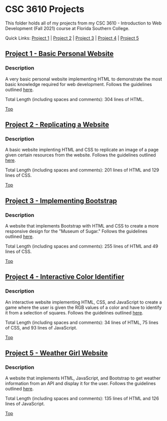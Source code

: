 # CSC 3610 Projects
This folder holds all of my projects from my CSC 3610 - Introduction to Web Development (Fall 2021) course at Florida Southern College.

Quick Links: [Project 1](https://github.com/JacobKnox/Jacob-Knox-Projects/blob/main/CSC%203610#project-1---basic-personal-website) | [Project 2](https://github.com/JacobKnox/Jacob-Knox-Projects/blob/main/CSC%203610#project-2---replicating-a-website) | [Project 3](https://github.com/JacobKnox/Jacob-Knox-Projects/tree/main/CSC%203610#project-3---implementing-bootstrap) | [Project 4](https://github.com/JacobKnox/Jacob-Knox-Projects/tree/main/CSC%203610#project-4---interactive-color-identifier) | [Project 5](https://github.com/JacobKnox/Jacob-Knox-Projects/tree/main/CSC%203610#project-5---weather-girl-website)

## [Project 1 - Basic Personal Website](https://github.com/JacobKnox/Jacob-Knox-Projects/tree/main/CSC%203610/Project%201)
### Description
A very basic personal website implementing HTML to demonstrate the most basic knowledge required for web development. Follows the guidelines outlined [here](https://github.com/JacobKnox/Jacob-Knox-Projects/blob/main/CSC%203610/Project%20Guidelines/Project%201%20Guidelines.pdf).

Total Length (including spaces and comments): 304 lines of HTML.

[Top](https://github.com/JacobKnox/Jacob-Knox-Projects/blob/main/CSC%203610#readme)

## [Project 2 - Replicating a Website](https://github.com/JacobKnox/Jacob-Knox-Projects/tree/main/CSC%203610/Project%202)
### Description
A basic website implenting HTML and CSS to replicate an image of a page given certain resources from the website. Follows the guidelines outlined [here](https://github.com/JacobKnox/Jacob-Knox-Projects/blob/main/CSC%203610/Project%20Guidelines/Project%202%20Guidelines.pdf).

Total Length (including spaces and comments): 201 lines of HTML and 129 lines of CSS.

[Top](https://github.com/JacobKnox/Jacob-Knox-Projects/blob/main/CSC%203610#readme)

## [Project 3 - Implementing Bootstrap](https://github.com/JacobKnox/Jacob-Knox-Projects/tree/main/CSC%203610/Project%203)
### Description
A website that implements Bootstrap with HTML and CSS to create a more responsive design for the "Museum of Sugar." Follows the guidelines outlined [here](https://github.com/JacobKnox/Jacob-Knox-Projects/blob/main/CSC%203610/Project%20Guidelines/Project%203%20Guidelines.pdf).

Total Length (including spaces and comments): 255 lines of HTML and 49 lines of CSS.

[Top](https://github.com/JacobKnox/Jacob-Knox-Projects/blob/main/CSC%203610#readme)

## [Project 4 - Interactive Color Identifier](https://github.com/JacobKnox/Jacob-Knox-Projects/tree/main/CSC%203610/Project%204)
### Description
An interactive website implementing HTML, CSS, and JavaScript to create a game where the user is given the RGB values of a color and have to identify it from a selection of squares. Follows the guidelines outlined [here](https://github.com/JacobKnox/Jacob-Knox-Projects/blob/main/CSC%203610/Project%20Guidelines/Project%204%20Guidelines.pdf).

Total Length (including spaces and comments): 34 lines of HTML, 75 lines of CSS, and 93 lines of JavaScript.

[Top](https://github.com/JacobKnox/Jacob-Knox-Projects/blob/main/CSC%203610#readme)

## [Project 5 - Weather Girl Website](https://github.com/JacobKnox/Jacob-Knox-Projects/tree/main/CSC%203610/Project%205)
### Description
A website that implements HTML, JavaScript, and Bootstrap to get weather information from an API and display it for the user. Follows the guidelines outlined [here](https://github.com/JacobKnox/Jacob-Knox-Projects/blob/main/CSC%203610/Project%20Guidelines/Project%205%20Guidelines.pdf).

Total Length (including spaces and comments): 135 lines of HTML and 126 lines of JavaScript.

[Top](https://github.com/JacobKnox/Jacob-Knox-Projects/blob/main/CSC%203610#readme)